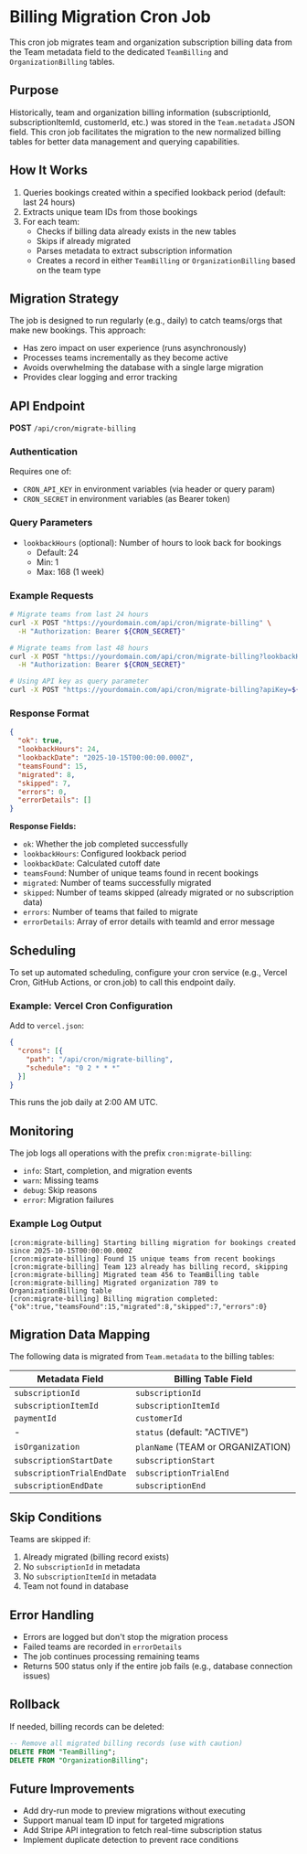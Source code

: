 # Billing Migration Cron Job

This cron job migrates team and organization subscription billing data from the Team metadata field to the dedicated `TeamBilling` and `OrganizationBilling` tables.

## Purpose

Historically, team and organization billing information (subscriptionId, subscriptionItemId, customerId, etc.) was stored in the `Team.metadata` JSON field. This cron job facilitates the migration to the new normalized billing tables for better data management and querying capabilities.

## How It Works

1. Queries bookings created within a specified lookback period (default: last 24 hours)
2. Extracts unique team IDs from those bookings
3. For each team:
   - Checks if billing data already exists in the new tables
   - Skips if already migrated
   - Parses metadata to extract subscription information
   - Creates a record in either `TeamBilling` or `OrganizationBilling` based on the team type

## Migration Strategy

The job is designed to run regularly (e.g., daily) to catch teams/orgs that make new bookings. This approach:
- Has zero impact on user experience (runs asynchronously)
- Processes teams incrementally as they become active
- Avoids overwhelming the database with a single large migration
- Provides clear logging and error tracking

## API Endpoint

**POST** `/api/cron/migrate-billing`

### Authentication

Requires one of:
- `CRON_API_KEY` in environment variables (via header or query param)
- `CRON_SECRET` in environment variables (as Bearer token)

### Query Parameters

- `lookbackHours` (optional): Number of hours to look back for bookings
  - Default: 24
  - Min: 1
  - Max: 168 (1 week)

### Example Requests

```bash
# Migrate teams from last 24 hours
curl -X POST "https://yourdomain.com/api/cron/migrate-billing" \
  -H "Authorization: Bearer ${CRON_SECRET}"

# Migrate teams from last 48 hours
curl -X POST "https://yourdomain.com/api/cron/migrate-billing?lookbackHours=48" \
  -H "Authorization: Bearer ${CRON_SECRET}"

# Using API key as query parameter
curl -X POST "https://yourdomain.com/api/cron/migrate-billing?apiKey=${CRON_API_KEY}"
```

### Response Format

```json
{
  "ok": true,
  "lookbackHours": 24,
  "lookbackDate": "2025-10-15T00:00:00.000Z",
  "teamsFound": 15,
  "migrated": 8,
  "skipped": 7,
  "errors": 0,
  "errorDetails": []
}
```

**Response Fields:**
- `ok`: Whether the job completed successfully
- `lookbackHours`: Configured lookback period
- `lookbackDate`: Calculated cutoff date
- `teamsFound`: Number of unique teams found in recent bookings
- `migrated`: Number of teams successfully migrated
- `skipped`: Number of teams skipped (already migrated or no subscription data)
- `errors`: Number of teams that failed to migrate
- `errorDetails`: Array of error details with teamId and error message

## Scheduling

To set up automated scheduling, configure your cron service (e.g., Vercel Cron, GitHub Actions, or cron.job) to call this endpoint daily.

### Example: Vercel Cron Configuration

Add to `vercel.json`:

```json
{
  "crons": [{
    "path": "/api/cron/migrate-billing",
    "schedule": "0 2 * * *"
  }]
}
```

This runs the job daily at 2:00 AM UTC.

## Monitoring

The job logs all operations with the prefix `cron:migrate-billing`:

- `info`: Start, completion, and migration events
- `warn`: Missing teams
- `debug`: Skip reasons
- `error`: Migration failures

### Example Log Output

```
[cron:migrate-billing] Starting billing migration for bookings created since 2025-10-15T00:00:00.000Z
[cron:migrate-billing] Found 15 unique teams from recent bookings
[cron:migrate-billing] Team 123 already has billing record, skipping
[cron:migrate-billing] Migrated team 456 to TeamBilling table
[cron:migrate-billing] Migrated organization 789 to OrganizationBilling table
[cron:migrate-billing] Billing migration completed: {"ok":true,"teamsFound":15,"migrated":8,"skipped":7,"errors":0}
```

## Migration Data Mapping

The following data is migrated from `Team.metadata` to the billing tables:

| Metadata Field | Billing Table Field |
|---------------|-------------------|
| `subscriptionId` | `subscriptionId` |
| `subscriptionItemId` | `subscriptionItemId` |
| `paymentId` | `customerId` |
| - | `status` (default: "ACTIVE") |
| `isOrganization` | `planName` (TEAM or ORGANIZATION) |
| `subscriptionStartDate` | `subscriptionStart` |
| `subscriptionTrialEndDate` | `subscriptionTrialEnd` |
| `subscriptionEndDate` | `subscriptionEnd` |

## Skip Conditions

Teams are skipped if:
1. Already migrated (billing record exists)
2. No `subscriptionId` in metadata
3. No `subscriptionItemId` in metadata
4. Team not found in database

## Error Handling

- Errors are logged but don't stop the migration process
- Failed teams are recorded in `errorDetails`
- The job continues processing remaining teams
- Returns 500 status only if the entire job fails (e.g., database connection issues)

## Rollback

If needed, billing records can be deleted:

```sql
-- Remove all migrated billing records (use with caution)
DELETE FROM "TeamBilling";
DELETE FROM "OrganizationBilling";
```

## Future Improvements

- Add dry-run mode to preview migrations without executing
- Support manual team ID input for targeted migrations
- Add Stripe API integration to fetch real-time subscription status
- Implement duplicate detection to prevent race conditions
